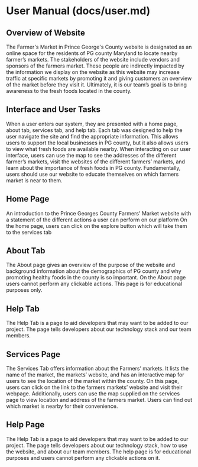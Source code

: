 <h1>User Manual (docs/user.md)</h1>


<h2>Overview of Website</h2> 
	The Farmer's Market in Prince George's County website is designated as an online space for the residents of PG county Maryland to locate nearby farmer’s markets. The stakeholders of the website include vendors and sponsors of the farmers market. These people are indirectly impacted by the information we display on the website as this website may increase traffic at specific markets by promoting it and giving customers an overview of the market before they visit it. Ultimately, it is our team’s goal is to bring awareness to the fresh foods located in the county. 

<h2>Interface and User Tasks</h2> 
	When a user enters our system, they are presented with a home page, about tab, services tab, and help tab. Each tab was designed to help the user navigate the site and find the appropriate information. This allows users to support the local businesses in PG county, but it also allows users to view what fresh foods are available nearby. When interacting on our user interface, users can use the map to see the addresses of the different farmer’s markets, visit the websites of the different farmers’ markets, and learn about the importance of fresh foods in PG county. Fundamentally, users should use our website to educate themselves on which farmers market is near to them.
<h2>Home Page</h2> 
	An introduction to the Prince Georges County Farmers' Market website with a statement of the different actions a user can perform on our platform 
On the home page, users can click on the explore button which will take them to the services tab 

<h2>About Tab</h2> 
	The About page gives an overview of the purpose of the website and background information about the demographics of PG county and why promoting healthy foods in the county is so important. 
On the About page users cannot perform any clickable actions. This page is for educational purposes only. 

<h2>Help Tab</h2> 
	The Help Tab is a page to aid developers that may want to be added to our project. The page tells developers about our technology stack and our team members.
 

<h2>Services Page</h2> 
	The Services Tab offers information about the Farmers’ markets. It lists the name of the market, the markets’ website, and has an interactive map for users to see the location of the market within the county. 
On this page, users can click on the link to the farmers markets’ website and visit their webpage. Additionally, users can use the map supplied on the services page to view location and address of the farmers market. Users can find out which market is nearby for their convenience. 



<h2>Help Page</h2> 
	The Help Tab is a page to aid developers that may want to be added to our project. The page tells developers about our technology stack, how to use the website, and about our team members. 
The help page is for educational purposes and users cannot perform any clickable actions on it. 



